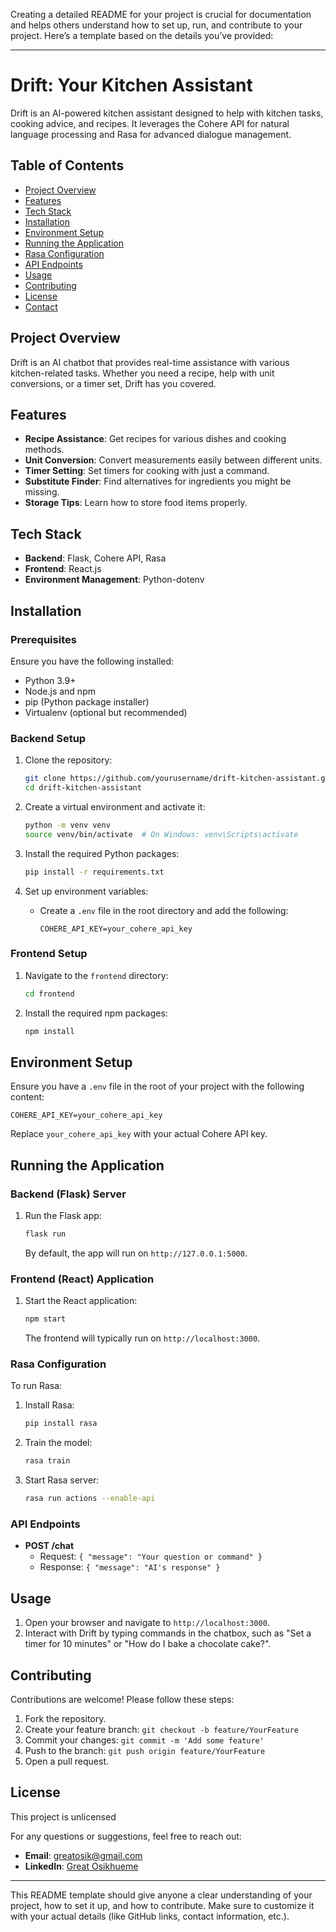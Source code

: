 Creating a detailed README for your project is crucial for documentation and helps others understand how to set up, run, and contribute to your project. Here’s a template based on the details you’ve provided:

---

# Drift: Your Kitchen Assistant

Drift is an AI-powered kitchen assistant designed to help with kitchen tasks, cooking advice, and recipes. It leverages the Cohere API for natural language processing and Rasa for advanced dialogue management.

## Table of Contents

- [Project Overview](#project-overview)
- [Features](#features)
- [Tech Stack](#tech-stack)
- [Installation](#installation)
- [Environment Setup](#environment-setup)
- [Running the Application](#running-the-application)
- [Rasa Configuration](#rasa-configuration)
- [API Endpoints](#api-endpoints)
- [Usage](#usage)
- [Contributing](#contributing)
- [License](#license)
- [Contact](#contact)

## Project Overview

Drift is an AI chatbot that provides real-time assistance with various kitchen-related tasks. Whether you need a recipe, help with unit conversions, or a timer set, Drift has you covered.

## Features

- **Recipe Assistance**: Get recipes for various dishes and cooking methods.
- **Unit Conversion**: Convert measurements easily between different units.
- **Timer Setting**: Set timers for cooking with just a command.
- **Substitute Finder**: Find alternatives for ingredients you might be missing.
- **Storage Tips**: Learn how to store food items properly.

## Tech Stack

- **Backend**: Flask, Cohere API, Rasa
- **Frontend**: React.js
- **Environment Management**: Python-dotenv

## Installation

### Prerequisites

Ensure you have the following installed:

- Python 3.9+
- Node.js and npm
- pip (Python package installer)
- Virtualenv (optional but recommended)

### Backend Setup

1. Clone the repository:

   ```bash
   git clone https://github.com/yourusername/drift-kitchen-assistant.git
   cd drift-kitchen-assistant
   ```

2. Create a virtual environment and activate it:

   ```bash
   python -m venv venv
   source venv/bin/activate  # On Windows: venv\Scripts\activate
   ```

3. Install the required Python packages:

   ```bash
   pip install -r requirements.txt
   ```

4. Set up environment variables:

   - Create a `.env` file in the root directory and add the following:

     ```
     COHERE_API_KEY=your_cohere_api_key
     ```

### Frontend Setup

1. Navigate to the `frontend` directory:

   ```bash
   cd frontend
   ```

2. Install the required npm packages:

   ```bash
   npm install
   ```

## Environment Setup

Ensure you have a `.env` file in the root of your project with the following content:

```env
COHERE_API_KEY=your_cohere_api_key
```

Replace `your_cohere_api_key` with your actual Cohere API key.

## Running the Application

### Backend (Flask) Server

1. Run the Flask app:

   ```bash
   flask run
   ```

   By default, the app will run on `http://127.0.0.1:5000`.

### Frontend (React) Application

1. Start the React application:

   ```bash
   npm start
   ```

   The frontend will typically run on `http://localhost:3000`.

### Rasa Configuration

To run Rasa:

1. Install Rasa:

   ```bash
   pip install rasa
   ```

2. Train the model:

   ```bash
   rasa train
   ```

3. Start Rasa server:

   ```bash
   rasa run actions --enable-api
   ```

### API Endpoints

- **POST /chat**
  - Request: `{ "message": "Your question or command" }`
  - Response: `{ "message": "AI's response" }`

## Usage

1. Open your browser and navigate to `http://localhost:3000`.
2. Interact with Drift by typing commands in the chatbox, such as "Set a timer for 10 minutes" or "How do I bake a chocolate cake?".

## Contributing

Contributions are welcome! Please follow these steps:

1. Fork the repository.
2. Create your feature branch: `git checkout -b feature/YourFeature`
3. Commit your changes: `git commit -m 'Add some feature'`
4. Push to the branch: `git push origin feature/YourFeature`
5. Open a pull request.

## License

This project is unlicensed

For any questions or suggestions, feel free to reach out:

- **Email**: greatosik@gmail.com
- **LinkedIn**: [Great Osikhueme](https://www.linkedin.com/in/great-osikhueme)

---

This README template should give anyone a clear understanding of your project, how to set it up, and how to contribute. Make sure to customize it with your actual details (like GitHub links, contact information, etc.).
